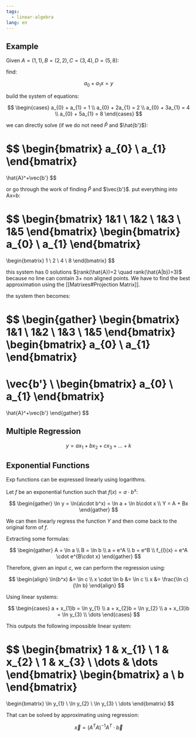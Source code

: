 ```yaml
---
tags:
  - linear-algebra
lang: en
---
```


## Example

Given $A=(1,1), B=(2,2), C=(3,4), D=(5,8)$:

find:

$$
a_{0}+a_{1}x = y
$$

build the system of equations:

$$
\begin{cases}
a_{0} + a_{1} = 1 \\
a_{0} + 2a_{1} = 2 \\
a_{0} + 3a_{1} = 4 \\
a_{0} + 5a_{1} = 8
\end{cases}
$$

we can directly solve (if we do not need $\hat{P}$ and $\hat{b'}$):

$$
\begin{bmatrix}
a_{0} \\
a_{1}
\end{bmatrix}
=
\hat{A}^+\vec{b'}
$$

or go through the work of finding $\hat{P}$ and $\vec{b'}$. put everything into Ax=b:

$$
\begin{bmatrix}
1&1 \\
1&2 \\
1&3 \\
1&5
\end{bmatrix}
\begin{bmatrix}
a_{0} \\
a_{1}
\end{bmatrix}
=
\begin{bmatrix}
1 \\
2 \\
4 \\
8
\end{bmatrix}
$$

this system has 0 solutions $(rank(\hat{A})=2 \quad rank(\hat{A|b})=3)$ because no line can contain 3+ non aligned points. We have to find the best approximation using the [[Matrixes#Projection Matrix]].

the system then becomes:

$$
\begin{gather}
\begin{bmatrix}
1&1 \\
1&2 \\
1&3 \\
1&5
\end{bmatrix}
\begin{bmatrix}
a_{0} \\
a_{1}
\end{bmatrix}
=
\vec{b'} \\
\begin{bmatrix}
a_{0} \\
a_{1}
\end{bmatrix}
=
\hat{A}^+\vec{b'}
\end{gather}
$$

## Multiple Regression

$$
y = ax_{1} + bx_{2} + cx_{3} + \dots + k
$$

## Exponential Functions

Exp functions can be expressed linearly using logarithms.

Let $f$ be an exponential function such that $f(x) = a\cdot b^x$:

$$
\begin{gather}
\ln y = \ln(a\cdot b^x) = \ln a + \ln b\cdot x \\
Y = A + Bx
\end{gather}
$$

We can then linearly regress the function $Y$ and then come back to the original form of $f$.

Extracting some formulas:

$$
\begin{gather}
A = \ln a \\
B = \ln b \\
a = e^A \\
b = e^B \\
f_{l}(x) = e^A \cdot e^{B\cdot x}
\end{gather}
$$

Therefore, given an input $c$, we can perform the regression using:

$$
\begin{align}
\ln(b^x) &= \ln c \\
x \cdot \ln b &= \ln c \\
x &= \frac{\ln c}{\ln b}
\end{align}
$$

Using linear systems:

$$
\begin{cases}
a + x_{1}b = \ln y_{1} \\
a + x_{2}b = \ln y_{2} \\
a + x_{3}b = \ln y_{3} \\
\dots
\end{cases}
$$

This outputs the following impossible linear system:

$$
\begin{bmatrix}
1 & x_{1} \\
1 & x_{2} \\
1 & x_{3} \\
\dots & \dots
\end{bmatrix}
\begin{bmatrix}
a \\ b
\end{bmatrix}
=
\begin{bmatrix}
\ln y_{1} \\
\ln y_{2} \\
\ln y_{3} \\
\dots
\end{bmatrix}
$$

That can be solved by approximating using regression:

$$
\vec{x} = (A^T A)^{-1} A^T \cdot \vec{b}
$$
